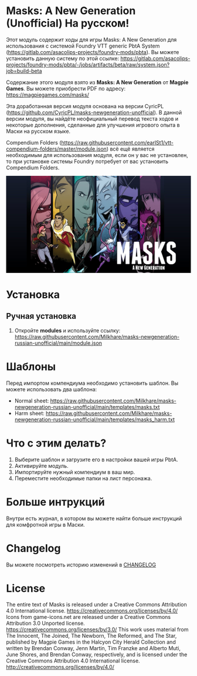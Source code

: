 # Masks: A New Generation (Unofficial) На русском!

Этот модуль содержит ходы для игры Masks: A New Generation для использования с системой Foundry VTT generic PbtA System (https://gitlab.com/asacolips-projects/foundry-mods/pbta). Вы можете установить данную систему по этой ссылке: https://gitlab.com/asacolips-projects/foundry-mods/pbta/-/jobs/artifacts/beta/raw/system.json?job=build-beta

Содержание этого модуля взято из **Masks: A New Generation** от **Magpie Games**. Вы можете приобрести PDF по адресу: https://magpiegames.com/masks/

Эта доработанная версия модуля основана на версии  CyricPL (https://github.com/CyricPL/masks-newgeneration-unofficial). В данной версии модуля, вы найдёте неофициальный перевод текста ходов и некоторые дополнения, сделанные для улучшения игрового опыта в Маски на русском языке.

Compendium Folders (https://raw.githubusercontent.com/earlSt1/vtt-compendium-folders/master/module.json) всё ещё является необходимым для использования модуля, если он у вас не установлен, то при установке системы Foundry потребует от вас установить Compendium Folders. 

<p align="center">
  <img width="700" src="images/guide/masks.jpg">
</p>

# Установка

## Ручная установка
1. Откройте **modules** и используйте ссылку: https://raw.githubusercontent.com/Milkhare/masks-newgeneration-russian-unofficial/main/module.json

# Шаблоны
Перед импортом компендиума необходимо установить шаблон. Вы можете использовать два шаблона:
- Normal sheet: https://raw.githubusercontent.com/Milkhare/masks-newgeneration-russian-unofficial/main/templates/masks.txt
- Harm sheet: https://raw.githubusercontent.com/Milkhare/masks-newgeneration-russian-unofficial/main/templates/masks_harm.txt

# Что с этим делать?
1. Выберите шаблон и загрузите его в настройки вашей игры PbtA.
2. Активируйте модуль.
3. Импортируйте нужный компендиум в ваш мир.
4. Переместите необходимые папки на лист персонажа.

# Больше интрукций
Внутри есть журнал, в котором вы можете найти больше инструкций для комфротной игры в Маски.

# Changelog
Вы можете посмотреть историю изменений в [CHANGELOG](CHANGELOG.md)

# License
The entire text of Masks is released under a Creative Commons Attribution 4.0 International license. https://creativecommons.org/licenses/by/4.0/
Icons from game-icons.net are released under a Creative Commons Attribution 3.0 Unported license. https://creativecommons.org/licenses/by/3.0/
This work uses material from The Innocent, The Joined, The Newborn, The Reformed, and The Star, published by Magpie Games in the Halcyon City Herald Collection and written by Brendan Conway, Jenn Martin, Tim Franzke and Alberto Muti, June Shores, and Brendan Conway, respectively, and is licensed under the Creative Commons Attribution 4.0 International license. http://creativecommons.org/licenses/by/4.0/
